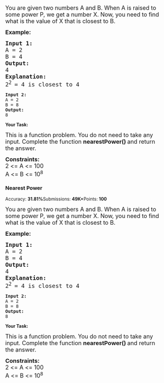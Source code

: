 <div><div class="problems_problem_content__Xm_eO"><p><span style="font-size: 18px;">You are given two numbers A&nbsp;and B. When A&nbsp;is raised to some power P, we get a number X. Now, you need to find what is the value of X&nbsp;that is closest to B.</span></p>
<p><strong><span style="font-size: 18px;">Example:</span></strong></p>
<pre><strong><span style="font-size: 18px;">Input 1:</span></strong>
<span style="font-size: 18px;">A = 2</span>
<span style="font-size: 18px;">B = 4
<strong>Output:</strong>
4</span>
<strong><span style="font-size: 18px;">Explanation:
</span></strong><span style="font-size: 18px;">2<sup>2 </sup>= 4 is closest to 4<br></span></pre>
<pre><strong><span>Input 2:</span></strong>
<span>A = 2</span>
<span>B = 8
<strong>Output:</strong>
8</span></pre>
<p><strong>Your Task:</strong></p>
<p><span style="font-size: 18px;">This is a function problem. You do not need to take any input. Complete the function <strong>nearestPower()&nbsp;</strong>and return the answer.</span></p>
<p><span style="font-size: 18px;"><strong>Constraints:</strong></span><br><span style="font-size: 18px;">2 &lt;= A&nbsp;&lt;= 100</span><br><span style="font-size: 18px;">A &lt;= B&nbsp;&lt;= 10<sup>8</sup></span></p></div></div><div class="problems_problem_description_links__045ME"></div><div class="accordion ui problems_accordion_tags_container__zk2Um"></div></div><div class="undefined disable-select"><div class="problems_header_content__o_4YA"><div class="problems_header_content__title__L2cB2 g-mb-0"><h3 class="g-m-0">Nearest Power</h3></div><i id="bug_1" aria-hidden="true" class="bug icon"></i></div><div class="problems_header_description__t_8PB"><span>Accuracy: <strong>31.81%</strong></span><span>Submissions: <strong>49K+</strong></span><span>Points: <strong>100</strong></span></div><div class="ui divider"></div><div><div class="problems_problem_content__Xm_eO"><p><span style="font-size: 18px;">You are given two numbers A&nbsp;and B. When A&nbsp;is raised to some power P, we get a number X. Now, you need to find what is the value of X&nbsp;that is closest to B.</span></p>
<p><strong><span style="font-size: 18px;">Example:</span></strong></p>
<pre><strong><span style="font-size: 18px;">Input 1:</span></strong>
<span style="font-size: 18px;">A = 2</span>
<span style="font-size: 18px;">B = 4
<strong>Output:</strong>
4</span>
<strong><span style="font-size: 18px;">Explanation:
</span></strong><span style="font-size: 18px;">2<sup>2 </sup>= 4 is closest to 4<br></span></pre>
<pre><strong><span>Input 2:</span></strong>
<span>A = 2</span>
<span>B = 8
<strong>Output:</strong>
8</span></pre>
<p><strong>Your Task:</strong></p>
<p><span style="font-size: 18px;">This is a function problem. You do not need to take any input. Complete the function <strong>nearestPower()&nbsp;</strong>and return the answer.</span></p>
<p><span style="font-size: 18px;"><strong>Constraints:</strong></span><br><span style="font-size: 18px;">2 &lt;= A&nbsp;&lt;= 100</span><br><span style="font-size: 18px;">A &lt;= B&nbsp;&lt;= 10<sup>8</sup></span></p></div></div><div class="problems_problem_description_links__045ME"></div><div class="accordion ui problems_accordion_tags_container__zk2Um"></div></div>